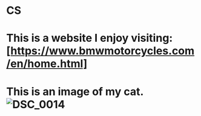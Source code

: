 # CS
# This is a website I enjoy visiting: [https://www.bmwmotorcycles.com/en/home.html]
# This is an image of my cat. ![DSC_0014](https://github.com/AlexGuittet/CS/assets/156182640/fa8816c2-7231-44c4-98ce-924dadfe90b3)
